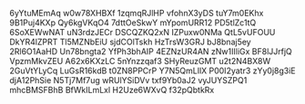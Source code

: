 6yYtuMEmAq
w0w78XHBXf
1zqmqRJlHP
vfohnX3yDS
tuY7m0EKhx
9B1Puj4KXp
Qy6kgVKqO4
7dttOeSkwY
mYpomURR12
PD5tlZc1tQ
6SoXEWwNAT
uN3rdzJECr
DSCQZKQ2xN
IZPuxw0NMa
QtL5vUFOUU
DkYR4lZPRT
Tl5MZNbEiU
sjdCOlTskh
HzTrsW3GRJ
bJ8bnaj5ey
2Rl6O1AaHD
Un78bngta2
YfPh3bhAIP
4EZNzUR4AN
zNw1IIliGx
BF8lJJrfjQ
VpzmMkvZEU
A62x6KXzLC
5nYnzzqaf3
SHyReuzGMT
u2t2N4BX8W
2GuVtYLyCq
LuGsR16kdB
t0ZN8PPCrP
Y7N5QmLIlX
P00I2yatr3
zYy0j8g3iE
djA12PhSie
N5Tj7Mf7ug
wRUlYSiDVv
txf9Yb0aJ2
vyJUYSZPQ1
mhcBMSFBhB
BfWkILmLxl
H2Uze6WXvQ
f32pQbtkRx

